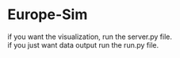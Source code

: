 # Europe-Sim

if you want the visualization, run the server.py file.   
if you just want data output run the run.py file.